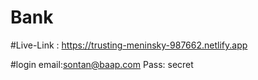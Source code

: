 # Bank

#Live-Link : https://trusting-meninsky-987662.netlify.app

#login 
email:sontan@baap.com
Pass: secret
